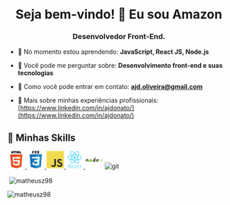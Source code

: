 <h1 align="center">Seja bem-vindo! 👋 Eu sou Amazon</h1>
<h3 align="center">Desenvolvedor Front-End.</h3>

- :seedling: No momento estou aprendendo: **JavaScript, React JS, Node.js**

- :speech_balloon: Você pode me perguntar sobre: **Desenvolvimento front-end e suas tecnologias**

- :love_letter: Como você pode entrar em contato: **ajd.oliveira@gmail.com**

- 💼 Mais sobre minhas experiências profissionais: [https://www.linkedin.com/in/ajdonato/](https://www.linkedin.com/in/ajdonato/)

## 🚀 Minhas Skills
<p align="left"> <a href="https://www.w3.org/html/" target="_blank"> <img src="https://raw.githubusercontent.com/devicons/devicon/master/icons/html5/html5-original-wordmark.svg" alt="html5" width="40" height="40"/> </a> <a href="https://www.w3schools.com/css/" target="_blank"> <img src="https://raw.githubusercontent.com/devicons/devicon/master/icons/css3/css3-original-wordmark.svg" alt="css3" width="40" height="40"/> </a> <a href="https://git-scm.com/" target="_blank"> <a href="https://developer.mozilla.org/en-US/docs/Web/JavaScript" target="_blank"> <img src="https://raw.githubusercontent.com/devicons/devicon/master/icons/javascript/javascript-original.svg" alt="javascript" width="40" height="40"/> </a><a href="https://reactjs.org/" target="_blank"> <img src="https://raw.githubusercontent.com/devicons/devicon/master/icons/react/react-original-wordmark.svg" alt="react" width="40" height="40"/> </a><a href="https://nodejs.org" target="_blank"> <img src="https://raw.githubusercontent.com/devicons/devicon/master/icons/nodejs/nodejs-original-wordmark.svg" alt="nodejs" width="40" height="40"/></a> <img src="https://www.vectorlogo.zone/logos/git-scm/git-scm-icon.svg" alt="git" width="40" height="40"/> </a>   </p>

<p>&nbsp;<img align="center" src="https://github-readme-stats.vercel.app/api?username=matheusz98&show_icons=true&theme=dracula&locale=en" alt="matheusz98" /></p>
<p><img align="left" src="https://github-readme-stats.vercel.app/api/top-langs?username=matheusz98&show_icons=true&theme=dracula&locale=en&layout=compact" alt="matheusz98" /></p>
